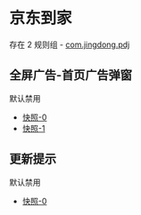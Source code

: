 # 京东到家

存在 2 规则组 - [com.jingdong.pdj](/src/apps/com.jingdong.pdj.ts)

## 全屏广告-首页广告弹窗

默认禁用

- [快照-0](https://i.gkd.li/i/13217796)
- [快照-1](https://i.gkd.li/i/13223282)

## 更新提示

默认禁用

- [快照-0](https://i.gkd.li/i/13217634)
